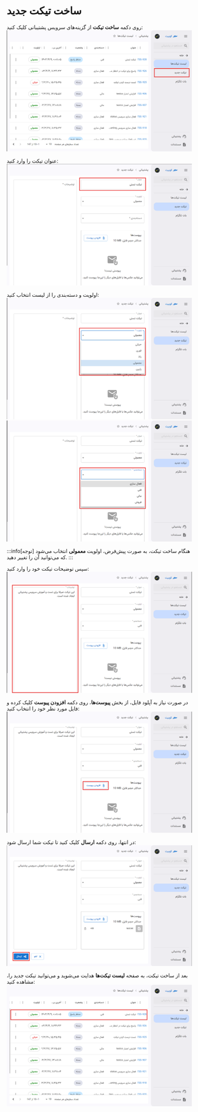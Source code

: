 # ساخت تیکت جدید

روی دکمه **ساخت تیکت** از گزینه‌های سرویس پشتیبانی کلیک کنید:
![Ticketing: create ticket](create-ticket.png)

عنوان تیکت را وارد کنید:
![Ticketing: enter title](enter-title.png)

اولویت و دسته‌بندی را از لیست انتخاب کنید:
![Ticketing: priority list](priority-list.png)
![Ticketing: category list](category-list.png)

:::info[توجه]
هنگام ساخت تیکت، به صورت پیش‌فرض، اولویت **معمولی** انتخاب می‌شود که می‌توانید آن را تغییر دهید.
:::

سپس توضیحات تیکت خود را وارد کنید:
![Ticketing: ticket desc](ticket-desc.png)

در صورت نیاز به آپلود فایل، از بخش **پیوست‌ها**، روی دکمه **افزودن پیوست** کلیک کرده و فایل مورد نظر خود را انتخاب کنید:
![Ticketing: add attach](add-attach.png)

در انتها، روی دکمه **ارسال** کلیک کنید تا تیکت شما ارسال شود:
![Ticketing: submit ticket](submit-ticket.png)

بعد از ساخت تیکت، به صفحه **لیست تیکت‌ها** هدایت می‌شوید و می‌توانید تیکت جدید را، مشاهده کنید:
![Ticketing: new ticket row](new-ticket-row.png)
